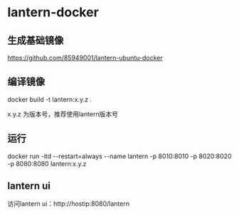 # lantern-docker
## 生成基础镜像
https://github.com/85949001/lantern-ubuntu-docker

## 编译镜像
docker build -t lantern:x.y.z .

x.y.z 为版本号，推荐使用lantern版本号

## 运行
docker run -itd --restart=always --name lantern -p 8010:8010 -p 8020:8020  -p 8080:8080 lantern:x.y.z

## lantern ui
访问lantern ui：http://hostip:8080/lantern 
